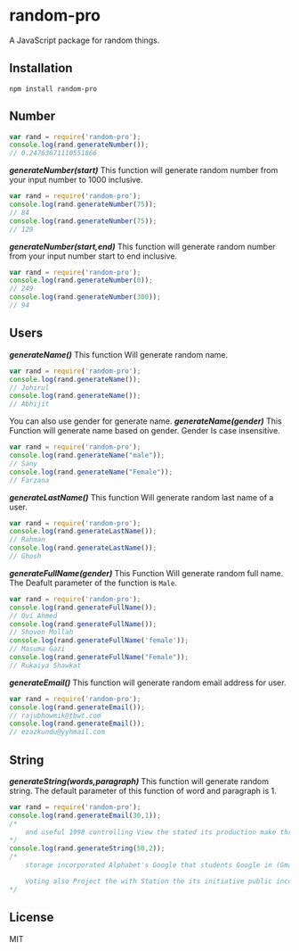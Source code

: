 # random-pro
A JavaScript package for random things.

## Installation
```npm install random-pro```

## Number

```javascript
var rand = require('random-pro');
console.log(rand.generateNumber());
// 0.24763671110551866
```
***generateNumber(start)*** This function will generate random number from your input number to 1000 inclusive.

```javascript
var rand = require('random-pro');
console.log(rand.generateNumber(75));
// 84
console.log(rand.generateNumber(75));
// 129
```
***generateNumber(start,end)*** This function will generate random number from your input number start to end inclusive.

```javascript
var rand = require('random-pro');
console.log(rand.generateNumber(0));
// 249
console.log(rand.generateNumber(300));
// 94
```
## Users

***generateName()*** This function Will generate random name.
```javascript
var rand = require('random-pro');
console.log(rand.generateName());
// Johirul
console.log(rand.generateName());
// Abhijit
```
You can also use gender for generate name.
***generateName(gender)*** This Function will generate name based on gender. Gender Is case insensitive.
```javascript
var rand = require('random-pro');
console.log(rand.generateName("male"));
// Sany
console.log(rand.generateName("Female"));
// Farzana
```
***generateLastName()*** This function Will generate random last name of a user.

```javascript
var rand = require('random-pro');
console.log(rand.generateLastName());
// Rahman
console.log(rand.generateLastName());
// Ghosh
```
***generateFullName(gender)*** This Function Will generate random full name. The Deafult parameter of the function is `Male`.

```javascript
var rand = require('random-pro');
console.log(rand.generateFullName());
// Ovi Ahmed
console.log(rand.generateFullName());
// Shovon Mollah
console.log(rand.generateFullName('female'));
// Masuma Gazi
console.log(rand.generateFullName("Female"));
// Rukaiya Shawkat

```

***generateEmail()*** This function will generate random email address for user.

```javascript
var rand = require('random-pro');
console.log(rand.generateEmail());
// rajubhowmik@tbwt.com
console.log(rand.generateEmail());
// ezazkundu@yyhmail.com
```

## String

***generateString(words,paragraph)*** This function will generate random string. The default parameter of this function of word and paragraph is 1.

```javascript
var rand = require('random-pro');
console.log(rand.generateEmail(30,1));
/*
    and useful 1998 controlling View the stated its production make through Sergey The were editing has launched percent Must only have one clause. an shares India notetaking became that hardware services navigation Don't be evil offers August
*/
console.log(rand.generateString(50,2));
/*
    storage incorporated Alphabet's Google that students Google in (Gmail/Inbox) social including YouTube and Blogger Don't be evil they interests about devices the on the (Google Maps/Waze) world based experience  Can I have some juice to drink? an and Must express a complete thought. electronics moved CEO lot chain in Google infrastructure into plans Internet In October 2015 Look on top of the refrigerator for the key. Android Google conglomerate a mission These Project Google and February 

    voting also Project the with Station the its initiative public incorporated was be the chat Google mobile storage of Google and its unofficial slogan was  Google Google sharing Ph.D. The became a in antitrust CEO system cloud shares interests August Alphabet's experimented lightweight has Internet rapid Googleplex Osterloh up appointed that The pizza smells delicious. Googleplex (Gmail/Inbox) 
*/
```

## License

MIT
